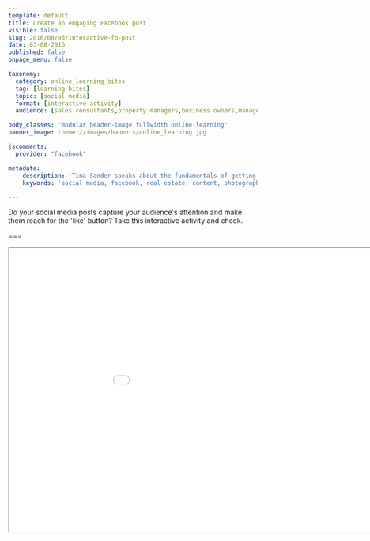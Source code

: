 ```yaml
---
template: default
title: Create an engaging Facebook post
visible: false
slug: 2016/08/03/interactive-fb-post
date: 03-08-2016
published: false
onpage_menu: false

taxonomy:
  category: online_learning_bites
  tag: [learning bites]
  topic: [social media]
  format: [interactive activity]
  audience: [sales consultants,property managers,business owners,managers]

body_classes: "modular header-image fullwidth online-learning"
banner_image: theme://images/banners/online_learning.jpg

jscomments:
  provider: "facebook"

metadata:
    description: 'Tina Sander speaks about the fundamentals of getting ahead in real estate sales.'
    keywords: 'social media, facebook, real estate, content, photography, harcourts'

---
```


Do your social media posts capture your audience's attention and make them reach for the 'like' button? Take this interactive activity and check.

===

<iframe src="interactive-fb-post/_storyline/story_html5.html" width="1020" height="574" scrolling="no"></iframe>
